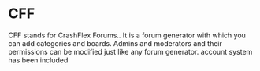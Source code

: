 # CFF
CFF stands for CrashFlex Forums.. It is a forum generator with which you can add categories and boards. Admins and moderators and their permissions can be modified just like any forum generator. account system has been included
